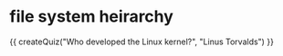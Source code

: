 # file system heirarchy

<script src="../quiz.js"></script>

<div id="quiz">
  {{ createQuiz("Who developed the Linux kernel?", "Linus Torvalds") }}
</div>
